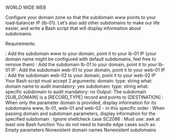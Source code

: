 WORLD WIDE WEB

Configure your domain zone so that the subdomain www points to your load-balancer IP (lb-01). Let’s also add other subdomains to make our life easier, and write a Bash script that will display information about subdomains.

Requirements:

: Add the subdomain www to your domain, point it to your lb-01 IP (your domain name might be configured with default subdomains, feel free to remove them)
: Add the subdomain lb-01 to your domain, point it to your lb-01 IP
: Add the subdomain web-01 to your domain, point it to your web-01 IP
: Add the subdomain web-02 to your domain, point it to your web-02 IP
Your Bash script must accept 2 arguments:
	domain:
		type: string
		what: domain name to audit
		mandatory: yes
	subdomain:
		type: string
		what: specific subdomain to audit
		mandatory: no
 	Output: The subdomain [SUB_DOMAIN] is a [RECORD_TYPE] record and points to [DESTINATION]
: When only the parameter domain is provided, display information for its subdomains www, lb-01, web-01 and web-02 - in this specific order
: When passing domain and subdomain parameters, display information for the specified subdomain
: Ignore shellcheck case SC2086
: Must use:
	awk
	at least one Bash function
	You do not need to handle edge cases such as:
	Empty parameters
	Nonexistent domain names
	Nonexistent subdomains
